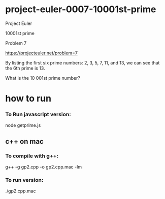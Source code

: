 # project-euler-0007-10001st-prime

Project Euler

10001st prime

Problem 7

https://projecteuler.net/problem=7

By listing the first six prime numbers: 2, 3, 5, 7, 11, and 13, we can see that the 6th prime is 13.

What is the 10 001st prime number?

# how to run

### To Run javascript version:

node getprime.js

## c++ on mac
### To compile with g++:
g++ -g gp2.cpp -o gp2.cpp.mac -lm

### To run  version:
./gp2.cpp.mac